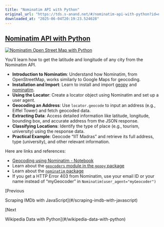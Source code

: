 ```yaml
---
title: "Nominatim API with Python"
original_url: "https://tds.s-anand.net/#/nominatim-api-with-python?id=nominatim-api-with-python"
downloaded_at: "2025-06-04T20:19:23.524628"
---
```


[Nominatim API with Python](#/nominatim-api-with-python?id=nominatim-api-with-python)
-------------------------------------------------------------------------------------

[![Nominatim Open Street Map with Python](https://i.ytimg.com/vi_webp/f0PZ-pphAXE/sddefault.webp)](https://youtu.be/f0PZ-pphAXE)

You’ll learn how to get the latitude and longitude of any city from the Nominatim API.

* **Introduction to Nominatim**: Understand how Nominatim, from OpenStreetMap, works similarly to Google Maps for geocoding.
* **Installation and Import**: Learn to install and import [geopy](https://geopy.readthedocs.io/) and [nominatim](https://nominatim.org/).
* **Using the Locator**: Create a locator object using Nominatim and set up a user agent.
* **Geocoding an Address**: Use `locator.geocode` to input an address (e.g., Eiffel Tower) and fetch geocoded data.
* **Extracting Data**: Access detailed information like latitude, longitude, bounding box, and accurate address from the JSON response.
* **Classifying Locations**: Identify the type of place (e.g., tourism, university) using the response data.
* **Practical Example**: Geocode “IIT Madras” and retrieve its full address, type (university), and other relevant information.

Here are links and references:

* [Geocoding using Nominatim - Notebook](https://colab.research.google.com/drive/1-vvP-UyMjHgBqc-hdsUhm3Bsbgi7oO6g)
* Learn about the [`geocoders` module in the `geopy` package](https://geopy.readthedocs.io/)
* Learn about the [`nominatim` package](https://nominatim.org/release-docs/develop/api/Overview/)
* If you get a HTTP Error 403 from Nominatim, use your email ID or your name instead of “myGeocoder” in `Nominatim(user_agent="myGeocoder")`

[Previous

Scraping IMDb with JavaScript](#/scraping-imdb-with-javascript)

[Next

Wikipedia Data with Python](#/wikipedia-data-with-python)